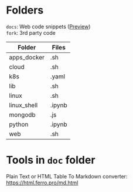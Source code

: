 # Folders
`docs`: Web code snippets ([Preview](https://html.ferro.pro/))  
`fork`: 3rd party code  

|Folder|Files|
|---|---|
|apps_docker|.sh|
|cloud|.sh|
|k8s|.yaml|
|lib|.sh|
|linux|.sh|
|linux_shell|.ipynb|
|mongodb|.js|
|python|.ipynb|
|web|.sh|

# Tools in `doc` folder
Plain Text or HTML Table To Markdown converter: https://html.ferro.pro/md.html

